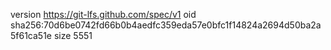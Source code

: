 version https://git-lfs.github.com/spec/v1
oid sha256:70d6be0742fd66b0b4aedfc359eda57e0bfc1f14824a2694d50ba2a5f61ca51e
size 5551
